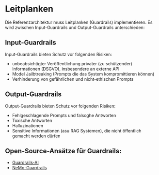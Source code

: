 # Leitplanken

Die Referenzarchitektur muss Leitplanken (Guardrails) implementieren. Es wird zwischen Input-Guardrails und Output-Guardrails unterschieden:

## Input-Guardrails

Input-Guardrails bieten Schutz vor folgenden Risiken:

- unbeabsichtigter Veröffentlichung privater (zu schützender) Informationen (DSGVO), insbesondere an externe API
- Model Jailbtreaking (Prompts die das System kompromittieren können)
- Verhinderung von gefährlichen und nicht-ethischen Prompts

## Output-Guardrails

Output-Guardrails bieten Schutz vor folgenden Risiken:

- Fehlgeschlagende Prompts und falscghe Antworten
- Toxische Antworten
- Halluzinationen
- Sensitive Informationen (asu RAG Systemen), die nicht öffentlich gemacht werden dürfen

## Open-Source-Ansätze für Guardrails:

- [Guardrails-AI](https://github.com/guardrails-ai/guardrails)
- [NeMo-Guardrails](https://github.com/NVIDIA/NeMo-Guardrails)
